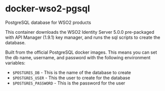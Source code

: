 # docker-wso2-pgsql
PostgreSQL database for WSO2 products

This container downloads the WSO2 Identity Server 5.0.0 pre-packaged with API Manager (1.9.1) key manager, and runs the sql scripts to create the database.

Built from the official PostgreSQL docker images. This means you can set the db name, username, and password with the following environment variables:

* `$POSTGRES_DB` - This is the name of the database to create
* `$POSTGRES_USER` - This the user to create for the database
* `$POSTGRES_PASSWORD` - This is the password for the user
